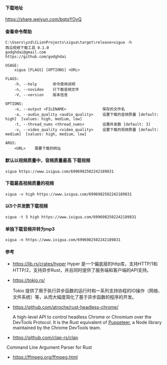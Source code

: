 #### 下载地址

https://share.weiyun.com/bqtqYOyQ

####  查看命令帮助

```shell
C:\Users\yzd\CLionProjects\xigua\target\release>xigua -h
西瓜视频下载工具 0.1.0
godghdai@gmail.com
https://github.com/godghdai

USAGE:
    xigua [FLAGS] [OPTIONS] <URL>

FLAGS:
    -h, --help       命令使用说明
    -n, --novideo    只下载音频文件
    -V, --version    版本信息

OPTIONS:
    -o, --output <FILENAME>                保存的文件名
    -a, --audio_quality <audio_quality>    设置下载的音频质量 [default: high]  [values: high, medium, low]
    -t, --thread_nums <thread_nums>        设置并发数 [default: 3]
    -v, --video_quality <video_quality>    设置下载的视频质量 [default: medium]  [values: high, medium, low]

ARGS:
    <URL>    需要下载的网址
```
####  默认以视频质量中，音频质量最高 下载视频

```shell
xigua https://www.ixigua.com/6996982502242189831
```
####  下载最高视频质量的视频
```shell
xigua -v high https://www.ixigua.com/6996982502242189831
```
####  以5个并发数下载视频
```shell
xigua -t 5 high https://www.ixigua.com/6996982502242189831
```
####  单独下载音频并转为mp3
```shell
xigua -n https://www.ixigua.com/6996982502242189831
```



#### 参考

- https://lib.rs/crates/hyper 
  Hyper 是一个偏底层的http库，支持HTTP/1和HTTP/2，支持异步Rust，并且同时提供了服务端和客户端的API支持。

- https://tokio.rs/

  Tokio 提供了用于执行异步函数的运行时和一系列支持协程的IO操作（网络、文件系统）等，从而大幅度简化了基于异步函数的程序的开发。

- https://github.com/atroche/rust-headless-chrome/

  A high-level API to control headless Chrome or Chromium over the DevTools Protocol. It is the Rust equivalent of [Puppeteer](https://github.com/GoogleChrome/puppeteer), a Node library maintained by the Chrome DevTools team.

- https://github.com/clap-rs/clap

​       Command Line Argument Parser for Rust
- https://ffmpeg.org/ffmpeg.html 
